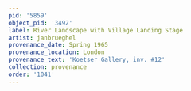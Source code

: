 ```yaml
---
pid: '5859'
object_pid: '3492'
label: River Landscape with Village Landing Stage
artist: janbrueghel
provenance_date: Spring 1965
provenance_location: London
provenance_text: 'Koetser Gallery, inv. #12'
collection: provenance
order: '1041'
---
```

